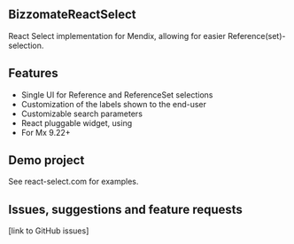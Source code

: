## BizzomateReactSelect
React Select implementation for Mendix, allowing for easier Reference(set)-selection.

## Features
- Single UI for Reference and ReferenceSet selections
- Customization of the labels shown to the end-user
- Customizable search parameters
- React pluggable widget, using 
- For Mx 9.22+

## Demo project
See react-select.com for examples.

## Issues, suggestions and feature requests
[link to GitHub issues]
